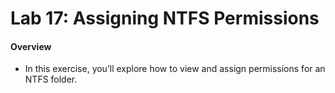 # Lab 17: Assigning NTFS Permissions

#### Overview
- In this exercise, you’ll explore how to view and assign permissions for an NTFS folder.

